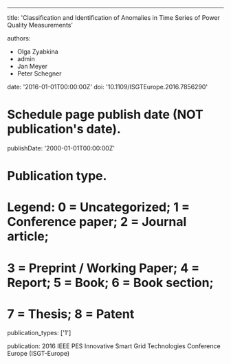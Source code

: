 ---
title: 'Classification and Identification of Anomalies in Time Series of Power Quality Measurements'

authors:
  - Olga Zyabkina
  - admin
  - Jan Meyer
  - Peter Schegner

date: '2016-01-01T00:00:00Z'
doi: '10.1109/ISGTEurope.2016.7856290'

# Schedule page publish date (NOT publication's date).
publishDate: '2000-01-01T00:00:00Z'

# Publication type.
# Legend: 0 = Uncategorized; 1 = Conference paper; 2 = Journal article;
# 3 = Preprint / Working Paper; 4 = Report; 5 = Book; 6 = Book section;
# 7 = Thesis; 8 = Patent
publication_types: ['1']

publication: 2016 IEEE PES Innovative Smart Grid Technologies Conference Europe (ISGT-Europe)
